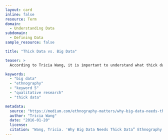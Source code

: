 ```yaml
---
layout: card
inline: false
resource: Term
domain:
  - Understanding Data
subdomain:
  - Defining Data
sample_resource: false

title: "Thick Data vs. Big Data"

teaser: >
  According to Tricia Wang, it is important to understand what thick data is and why it is valuable, especially in an age when Big Data gets all the hype. According to Wang, “Thick Data is data brought to light using qualitative, ethnographic research methods that uncover people’s emotions, stories, and models of their world. It’s the sticky stuff that’s difficult to quantify. It comes to us in the form of a small sample size and in return we get an incredible depth of meanings and stories. Thick Data is the opposite of Big Data, which is quantitative data at a large scale that involves new technologies around capturing, storing, and analyzing. For Big Data to be analyzable, it must use normalizing, standardizing, defining, clustering, all processes that strips the the data set of context, meaning, and stories. Thick Data can rescue Big Data from the context-loss that comes with the processes of making it usable.”

keywords:
  - "big data"
  - "ethnography"
  - "keyword 5"
  - "qualitative research"
  - "thick data"

metadata:
  source: "https://medium.com/ethnography-matters/why-big-data-needs-thick-data-b4b3e75e3d7"
  author: "Tricia Wang"
  date: "2016-01-20"
  license: 
  citation: "Wang, Tricia. 'Why Big Data Needs Thick Data” Ethnography Matters' 20 January 2016. https://medium.com/ethnography-matters/why-big-data-needs-thick-data-b4b3e75e3d7. Accessed on 15 May 2023."
---
```

